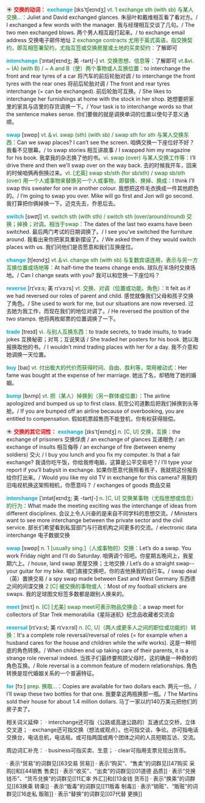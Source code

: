 ☀ <font color="red">**交换的动词：**</font>
<font color="sky blue">**exchange**</font> [ɪks'tʃeɪndӡ] 
<font color="rgb(227, 108, 9)">vt. 1 exchange sth (with sb) 与某人交换…：</font>Juliet and David exchanged glances. 朱丽叶和戴维相互看了看对方。/ I exchanged a few words with the manager. 我与经理相互交谈了几句。/ The two men exchanged blows. 两个男人相互殴打起来。/ to exchange email address 交换电子邮件地址 <font color="rgb(227, 108, 9)">2 exchange contracts 尤用于英式英语，指交换契约，即互相签署契约，尤指互签或交换房屋或土地的买卖契约：</font>了解即可
           
<font color="sky blue">**interchange**</font> [ˈɪntətʃeɪndʒ; 美 -tərtʃ-]
<font color="rgb(227, 108, 9)">vt. 交换思想、信息等：</font>了解即可 <font color="rgb(227, 108, 9)">vt.&vi. ~ (A) (with B) / ~ A and B（使）两个事物或人互换位置：</font>to interchange the front and rear tyres of a car 将汽车的前后轮胎对调 / to interchange the front tyres with the rear ones 将前后轮胎对调 / The front and rear tyres interchange (= can be exchanged). 前后轮胎可互换。/ She likes to interchange her furnishings at home with the stock in her shop. 她想要把家里的家具与店里的存货调换一下。/ Your task is to interchange words so that the sentence makes sense. 你们要做的就是调换单词的位置以使句子意义通顺。

<font color="sky blue">**swap**</font> [swɒp] 
<font color="rgb(227, 108, 9)">vt.＆vi. swap (sth) (with sb) / swap sth for sth 与某人交换东西：</font>Can we swap places? I can’t see the screen. 咱俩交换一下座位好不好？我看不见银幕。/ to swap stories 相互讲故事 / I swapped him my magazine for his book. 我拿我的杂志换了他的书。<font color="rgb(227, 108, 9)">vi. swap (over) 与某人交换工作等：</font>I’ll drive there and then we’ll swap over on the way back. 去的时候我开车，回来的时候咱俩再倒换过来。<font color="rgb(227, 108, 9)">vt. [尤英] swap sb/sth (for sb/sth) / swap sb/sth (over) 用一个人或事物来替换另一个人或事物，即替换、换掉、换成：</font>I think I’ll swap this sweater for one in another colour. 我想把这件毛衣换成一件其他颜色的。/ I’m going to swap you over. Mike will go first and Jon will go second. 我打算把你俩掉换一下。迈克先去，乔恩后去。

<font color="sky blue">**switch**</font> [swɪtʃ] 
<font color="rgb(227, 108, 9)">vt. switch sth (with sth) / switch sth (over/around/round) 交换；掉换；对调。相当于swap：</font>The dates of the last two exams have been switched. 最后两门考试的日期调换了。/ I see you’ve switched the furniture around. 我看出来你把家具重新摆设了。/ We asked them if they would switch places with us. 我们问他们是否愿意和我们互换座位。 

<font color="sky blue">**change**</font> [tʃeɪndӡ] 
<font color="rgb(227, 108, 9)">vt.＆vi. change sth (with sb) 与复数宾语连用，表示与另一方互换位置或场地等：</font>At half-time the teams change ends. 球队在半场时交换场地。/ Can I change seats with you? 我可以和您换一下座位吗？
           
<font color="sky blue">**reverse**</font> [rɪˈvɜ:s; 美 rɪˈvɜ:rs]
<font color="rgb(227, 108, 9)">vt. 交换、对调（位置或功能、角色）：</font>It felt as if we had reversed our roles of parent and child. 感觉就像我们父母和孩子交换了角色。/ She used to work for me, but our situations are now reversed. 过去她为我工作，而现在我们的地位对调了。/ He reversed the position of the two stamps. 他将两枚邮票的位置调换了一下。

<font color="sky blue">**trade**</font> [treɪd] 
<font color="rgb(227, 108, 9)">vi. 与别人互换东西：</font>to trade secrets, to trade insults, to trade jokes 互换秘密；对骂；互说笑话 / She traded her posters for his book. 她以海报换取他的书。/ I wouldn’t mind trading places with her for a day. 我不介意和她调换一天位置。

<font color="sky blue">**buy**</font> [baɪ] 
<font color="rgb(227, 108, 9)">vt. 付出极大的代价而获得时间、自由、胜利等，常用被动式：</font>Her fame was bought at the expense of her marriage. 她出了名，却牺牲了她的婚姻。
           
<font color="sky blue">**bump**</font> [bʌmp]
<font color="rgb(227, 108, 9)">vt. 把（某人）掉换到（另一群体或位置）：</font>The airline apologized and bumped us up to first class. 航空公司道歉后把我们掉换到头等舱。/ If you are bumped off an airline because of overbooking, you are entitled to compensation. 假如机票超售而不能登机，你有权获得赔偿。

☀ <font color="red">**交换的其它词性：**</font>
<font color="sky blue">**exchange**</font> [ɪks'tʃeɪndӡ] 
<font color="rgb(227, 108, 9)">n. [C, U] 交换，互换：</font>the exchange of prisoners 交换俘虏 / an exchange of glances 互递眼色 / an exchange of insults 相互侮辱 / an exchange of fire (between enemy soldiers) 交火 / I buy you lunch and you fix my computer. Is that a fair exchange? 我请你吃午饭，你给我修电脑，这算是公平交易吧？/ I’ll type your report if you’ll babysit in exchange. 如果你愿意代我照看孩子，我就把这份报告给你打出来。/ Would you like my old TV in exchange for this camera? 用我的旧电视机换这架照相机，你愿意吗？ / exchanges of goods 商品交易
           
<font color="sky blue">**interchange**</font> [ˈɪntətʃeɪndʒ; 美 -tərtʃ-]
<font color="rgb(227, 108, 9)">n. [C, U] 交换某事物（尤指思想或信息）的行为：</font>What made the meeting exciting was the interchange of ideas from different disciplines. 会议上令人兴奋的是来自不同学科的思想交流。/ Ministers want to see more interchange between the private sector and the civil service. 部长们希望看到私营部门与行政机构之间更多的交流。/ electronic data interchange 电子数据交换

<font color="sky blue">**swap**</font> [swɒp] 
<font color="rgb(227, 108, 9)">n. 1 [usually sing.]（人或事物的）交换：</font>Let’s do a swap. You work Friday night and I’ll do Saturday. 咱俩调个班吧。你星期五晚间上，我星期六上。/ house, land swap 房屋交换；土地交换 / Let’s do a straight swap--your guitar for my bike. 咱们直接交换吧，你的吉他换我的自行车。/ swap deal（英）置换交易 / a spy swap made between East and West Germany 东西德之间的间谍交换 <font color="rgb(227, 108, 9)">2 [C] 被交换的事物或人：</font>Most of my football stickers are swaps. 我的足球图文标签多数都是跟别人换来的。

<font color="sky blue">**meet**</font> [mi:t] 
<font color="rgb(227, 108, 9)">n. [C] [尤美] swap meet可表示物品交换会：</font>a swap meet for collectors of Star Trek memorabilia《星际迷航》纪念品收藏者交流会
           
<font color="sky blue">**reversal**</font> [rɪˈvɜ:sl; 美 rɪˈvɜ:rsl]
<font color="rgb(227, 108, 9)">n. [C, U]（两人或更多人之间的职位或功能的）转换：</font>It's a complete role reversal/reversal of roles (= for example when a husband cares for the house and children while the wife works). 这是一种彻底的角色转换。/ When children end up taking care of their parents, it is a strange role reversal indeed. 当孩子们最终要照顾父母时，这的确是一种奇妙的角色互换。/ Role reversal is a common feature of modern relationships. 角色转换是现代婚姻关系的一个普遍特征。

<font color="sky blue">**for**</font> [fɔ:] 
<font color="rgb(227, 108, 9)">prep. 换取…：</font>Copies are available for two dollars each. 两元一份。/ I’ll swap these two bottles for that one. 我要拿这两瓶换那一瓶。/ The Martins sold their house for about 1.4 million dollars. 马丁一家以约140万美元把他们的房子卖了。

相关词义延伸：
· interchange还可指（公路或高速公路的）互通式立交桥，立体交叉道；
· exchange还可指交换（想法或观点）。也可指交谈，争论。亦可指电话交换台，电话总机，电话局。或可指两国或两个团体之间的人员短期互访、交流。

周边词汇补充：
· business可指买卖、生意；
· clear可指用支票兑现出货币。

· 表示“贸易”的词群见[[63交易 贸易]]
· 表示“购买”、“售卖”的词群见[[47购买 采购]]和[[44销售 售卖]]
· 表示“收买”、“出卖”的词群见[[01道德 品质]]
· 表示“兑换钱币”、“货币兑换”的词群见[[11汇率 外汇]]和[[13金钱 货币]]
· 表示“换乘”的词群见[[63换乘 转乘]]
· 表示“贩毒”的词群见[[11贩毒 制毒]]
· 表示“销赃”、“贩赃”的词群见[[16走私 贩赃]]
· 表示“替换”的词群见[[07代替 更换]]

